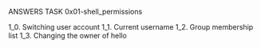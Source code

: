 ANSWERS TASK 0x01-shell_permissions

1_0. Switching user account
1_1. Current username
1_2. Group membership list
1_3.  Changing the owner of hello
